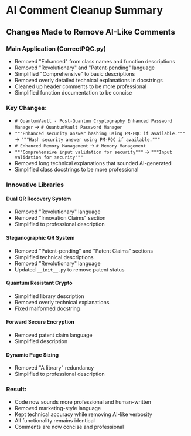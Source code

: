 # AI Comment Cleanup Summary

## Changes Made to Remove AI-Like Comments

### Main Application (CorrectPQC.py)
- Removed "Enhanced" from class names and function descriptions
- Removed "Revolutionary" and "Patent-pending" language  
- Simplified "Comprehensive" to basic descriptions
- Removed overly detailed technical explanations in docstrings
- Cleaned up header comments to be more professional
- Simplified function documentation to be concise

### Key Changes:
- `# QuantumVault - Post-Quantum Cryptography Enhanced Password Manager` → `# QuantumVault Password Manager`
- `"""Enhanced security answer hashing using PM-PQC if available."""` → `"""Hash security answer using PM-PQC if available."""`
- `# Enhanced Memory Management` → `# Memory Management`
- `"""Comprehensive input validation for security"""` → `"""Input validation for security"""`
- Removed long technical explanations that sounded AI-generated
- Simplified class docstrings to be more professional

### Innovative Libraries
#### Dual QR Recovery System
- Removed "Revolutionary" language
- Removed "Innovation Claims" section
- Simplified to professional description

#### Steganographic QR System  
- Removed "Patent-pending" and "Patent Claims" sections
- Simplified technical descriptions
- Removed "Revolutionary" language
- Updated `__init__.py` to remove patent status

#### Quantum Resistant Crypto
- Simplified library description
- Removed overly technical explanations
- Fixed malformed docstring

#### Forward Secure Encryption
- Removed patent claim language
- Simplified description

#### Dynamic Page Sizing
- Removed "A library" redundancy
- Simplified to professional description

### Result:
- Code now sounds more professional and human-written
- Removed marketing-style language
- Kept technical accuracy while removing AI-like verbosity
- All functionality remains identical
- Comments are now concise and professional

